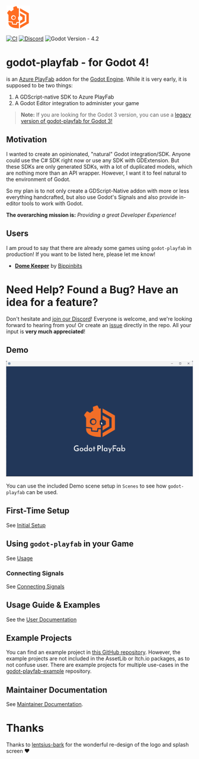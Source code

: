 ![godot-playfab logo](addons/godot-playfab/icon.png)

[![CI](https://github.com/structed/godot-playfab/workflows/CI/badge.svg?branch=main)](https://github.com/Structed/godot-playfab/actions/workflows/main.yml)
[![Discord](https://img.shields.io/discord/1020665079668166677?color=rgb%2888%2C%20101%2C%20242%29&label=Discord&logo=discord)](https://discord.gg/7K7q2YuNXe)
![Godot Version - 4.2](https://img.shields.io/badge/Godot_Version-4.2-2ea44f?logo=godotengine)



# godot-playfab - for Godot 4!
is an [Azure PlayFab](https://playfab.com) addon for the [Godot Engine](https://godotengine.org/). While it is very early, it is supposed to be two things:

1. A GDScript-native SDK to Azure PlayFab
2. A Godot Editor integration to administer your game

> **Note:**
>   If you are looking for the Godot 3 version, you can use a [legacy version of godot-playfab for Godot 3!](https://github.com/Structed/godot-playfab/tree/godot3)

## Motivation
I wanted to create an opinionated, "natural" Godot integration/SDK.
Anyone could use the C# SDK right now or use any SDK with GDExtension. But these SDKs are only generated SDKs, with a lot of duplicated models, which are nothing more than an API wrapper. However, I want it to feel natural to the environment of Godot.

So my plan is to not only create a GDScript-Native addon with more or less everything handcrafted,
but also use Godot's Signals and also provide in-editor tools to work with Godot.

**The overarching mission is:** *Providing a great Developer Experience!*

## Users
I am proud to say that there are already some games using `godot-playfab` in production! If you want to be listed here, please let me know!

- [**Dome Keeper**](https://store.steampowered.com/app/1637320/Dome_Keeper/) by [Bippinbits](https://bippinbits.com/)

# Need Help? Found a Bug? Have an idea for a feature?
Don't hesitate and [join our Discord](https://discord.gg/7K7q2YuNXe)! Everyone is welcome, and we're looking forward to hearing from you!
Or create an [issue](/issues) directly in the repo. All your input is **very much appreciated**!


## Demo
![Demo](demo-scene.gif)

You can use the included Demo scene setup in `Scenes` to see how `godot-playfab` can be used.

## First-Time Setup
See [Initial Setup](addons/godot-playfab/docs/initial-setup.md)

## Using `godot-playfab` in your Game
See [Usage](addons/godot-playfab/docs/usage.md)

### Connecting Signals
See [Connecting Signals](addons/godot-playfab/docs/connecting-signals.md)

## Usage Guide & Examples
See the [User Documentation](addons/godot-playfab/README.md)

## Example Projects
You can find an example project in [this GitHub repository](https://github.com/Structed/godot-playfab). However, the example projects are not included in the AssetLib or Itch.io packages, as to not confuse user. There are example projects for multiple use-cases in the [godot-playfab-example](https://github.com/Structed/godot-playfab-example) repository.

## Maintainer Documentation
See [Maintainer Documentation](docs/README.md).

# Thanks
Thanks to [lentsius-bark](https://github.com/lentsius-bark) for the wonderful re-design of the logo and splash screen ❤
